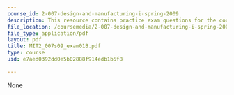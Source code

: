 ```yaml
---
course_id: 2-007-design-and-manufacturing-i-spring-2009
description: This resource contains practice exam questions for the course.
file_location: /coursemedia/2-007-design-and-manufacturing-i-spring-2009/e7aed0392dd0e5b02888f914edb1b5f8_MIT2_007s09_exam01B.pdf
file_type: application/pdf
layout: pdf
title: MIT2_007s09_exam01B.pdf
type: course
uid: e7aed0392dd0e5b02888f914edb1b5f8

---
```

None